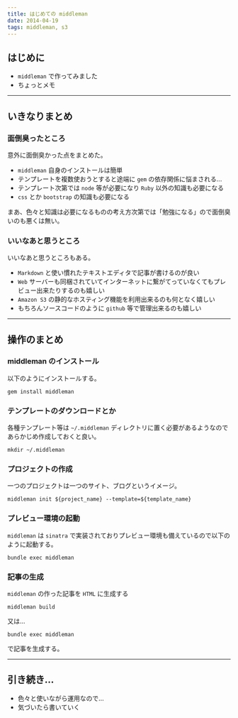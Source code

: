 ```yaml
---
title: はじめての middleman
date: 2014-04-19
tags: middleman, s3
---
```


<H2>はじめに</H2>

 * `middleman` で作ってみました
 * ちょっとメモ

***

<H2>いきなりまとめ</H2>

<H3>面倒臭ったところ</H3>

意外に面倒臭かった点をまとめた。

 * `middleman` 自身のインストールは簡単
 * テンプレートを複数使おうとすると途端に `gem` の依存関係に悩まされる...
 * テンプレート次第では `node` 等が必要になり `Ruby` 以外の知識も必要になる
 * `css` とか `bootstrap` の知識も必要になる

まあ、色々と知識は必要になるものの考え方次第では「勉強になる」ので面倒臭いのも悪くは無い。

<H3>いいなあと思うところ</H3>

いいなあと思うところもある。

 * `Markdown` と使い慣れたテキストエディタで記事が書けるのが良い
 * `Web` サーバーも同梱されていてインターネットに繋がてっていなくてもプレビュー出来たりするのも嬉しい
 * `Amazon S3` の静的なホスティング機能を利用出来るのも何となく嬉しい
 * もちろんソースコードのように `github` 等で管理出来るのも嬉しい

***

<H2>操作のまとめ</H2>

<H3>middleman のインストール</H3>

以下のようにインストールする。

```
gem install middleman
```

<H3>テンプレートのダウンロードとか</H3>

各種テンプレート等は `~/.middleman` ディレクトリに置く必要があるようなのであらかじめ作成しておくと良い。

```
mkdir ~/.middleman
```

<H3>プロジェクトの作成</H3>

一つのプロジェクトは一つのサイト、ブログというイメージ。

```
middleman init ${project_name} --template=${template_name}
```

<H3>プレビュー環境の起動</H3>

`middleman` は `sinatra` で実装されておりプレビュー環境も備えているので以下のように起動する。

```
bundle exec middleman
```

<H3>記事の生成</H3>

`middleman` の作った記事を `HTML` に生成する

```
middleman build
```

又は...

```
bundle exec middleman
```

で記事を生成する。

***

<H2>引き続き...</H2>

 * 色々と使いながら運用なので...
 * 気づいたら書いていく

